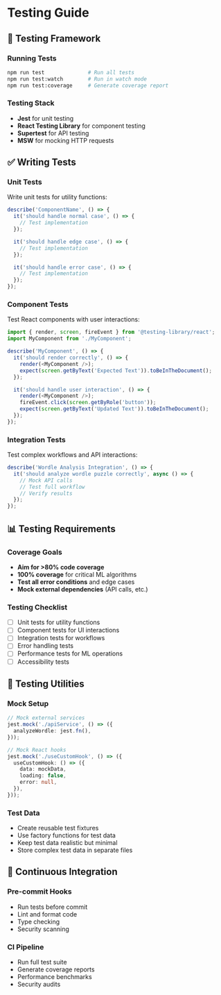 
# Testing Guide

## 🧪 Testing Framework

### Running Tests
```bash
npm run test              # Run all tests
npm run test:watch        # Run in watch mode
npm run test:coverage     # Generate coverage report
```

### Testing Stack
- **Jest** for unit testing
- **React Testing Library** for component testing
- **Supertest** for API testing
- **MSW** for mocking HTTP requests

## ✅ Writing Tests

### Unit Tests
Write unit tests for utility functions:

```typescript
describe('ComponentName', () => {
  it('should handle normal case', () => {
    // Test implementation
  });

  it('should handle edge case', () => {
    // Test implementation
  });

  it('should handle error case', () => {
    // Test implementation
  });
});
```

### Component Tests
Test React components with user interactions:

```typescript
import { render, screen, fireEvent } from '@testing-library/react';
import MyComponent from './MyComponent';

describe('MyComponent', () => {
  it('should render correctly', () => {
    render(<MyComponent />);
    expect(screen.getByText('Expected Text')).toBeInTheDocument();
  });

  it('should handle user interaction', () => {
    render(<MyComponent />);
    fireEvent.click(screen.getByRole('button'));
    expect(screen.getByText('Updated Text')).toBeInTheDocument();
  });
});
```

### Integration Tests
Test complex workflows and API interactions:

```typescript
describe('Wordle Analysis Integration', () => {
  it('should analyze wordle puzzle correctly', async () => {
    // Mock API calls
    // Test full workflow
    // Verify results
  });
});
```

## 📊 Testing Requirements

### Coverage Goals
- **Aim for >80% code coverage**
- **100% coverage** for critical ML algorithms
- **Test all error conditions** and edge cases
- **Mock external dependencies** (API calls, etc.)

### Testing Checklist
- [ ] Unit tests for utility functions
- [ ] Component tests for UI interactions
- [ ] Integration tests for workflows
- [ ] Error handling tests
- [ ] Performance tests for ML operations
- [ ] Accessibility tests

## 🔧 Testing Utilities

### Mock Setup
```typescript
// Mock external services
jest.mock('./apiService', () => ({
  analyzeWordle: jest.fn(),
}));

// Mock React hooks
jest.mock('./useCustomHook', () => ({
  useCustomHook: () => ({
    data: mockData,
    loading: false,
    error: null,
  }),
}));
```

### Test Data
- Create reusable test fixtures
- Use factory functions for test data
- Keep test data realistic but minimal
- Store complex test data in separate files

## 🚀 Continuous Integration

### Pre-commit Hooks
- Run tests before commit
- Lint and format code
- Type checking
- Security scanning

### CI Pipeline
- Run full test suite
- Generate coverage reports
- Performance benchmarks
- Security audits
